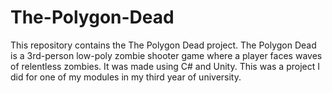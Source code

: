 # The-Polygon-Dead
This repository contains the The Polygon Dead project. The Polygon Dead is a 3rd-person low-poly zombie shooter game where a player faces waves of relentless zombies. It was made using C# and Unity. This was a project I did for one of my modules in my third year of university.
